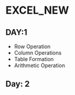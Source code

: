 # EXCEL_NEW
## DAY:1
- Row Operation
- Column Operations
- Table Formation
- Arithmetic Operation
## Day: 2


